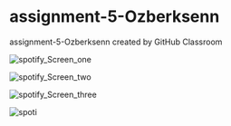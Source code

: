 # assignment-5-Ozberksenn
assignment-5-Ozberksenn created by GitHub Classroom




![spotify_Screen_one](https://user-images.githubusercontent.com/96706849/190711693-3cf6b75a-e16c-47e5-a96a-21feec80c72d.png)

![spotify_Screen_two](https://user-images.githubusercontent.com/96706849/190711635-5ccece3e-8791-43ee-8bfc-94e6432e963c.png)

![spotify_Screen_three](https://user-images.githubusercontent.com/96706849/190711394-f7de093e-23cd-40a4-806d-4c65b89463c3.png)

![spoti](https://user-images.githubusercontent.com/96706849/190711575-b7cbb95f-cd22-4df3-a434-9f3e5aeea328.gif)
